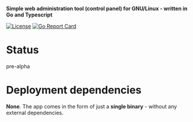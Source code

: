 **Simple web administration tool (control panel) for GNU/Linux - written in Go and Typescript**

[![License](https://img.shields.io/github/license/evdnx/linux-control)](https://github.com/evdnx/linux-control/blob/main/LICENSE)
[![Go Report Card](https://goreportcard.com/badge/github.com/evdnx/linux-control)](https://goreportcard.com/report/github.com/evdnx/linux-control)

# Status
pre-alpha

# Deployment dependencies
**None**. The app comes in the form of just a **single binary** - without any external dependencies.
